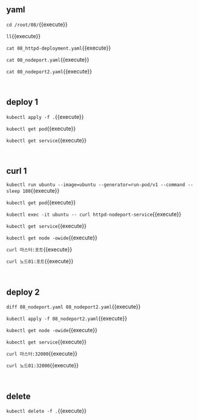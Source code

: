 <br>

## yaml

`cd /root/08/`{{execute}}

`ll`{{execute}}

`cat 08_httpd-deployment.yaml`{{execute}}

`cat 08_nodeport.yaml`{{execute}}

`cat 08_nodeport2.yaml`{{execute}}

<br>

## deploy 1

`kubectl apply -f .`{{execute}}

`kubectl get pod`{{execute}}

`kubectl get service`{{execute}}

<br>

## curl 1

`kubectl run ubuntu --image=ubuntu --generator=run-pod/v1 --command -- sleep 180`{{execute}}

`kubectl get pod`{{execute}}

`kubectl exec -it ubuntu -- curl httpd-nodeport-service`{{execute}}

`kubectl get service`{{execute}}

`kubectl get node -owide`{{execute}}

`curl 마스터:포트`{{execute}}

`curl 노드01:포트`{{execute}}

<br>

## deploy 2

`diff 08_nodeport.yaml 08_nodeport2.yaml`{{execute}}

`kubectl apply -f 08_nodeport2.yaml`{{execute}}

`kubectl get node -owide`{{execute}}

`kubectl get service`{{execute}}

`curl 마스터:32000`{{execute}}

`curl 노드01:32000`{{execute}}

<br>

## delete

`kubectl delete -f .`{{execute}}
